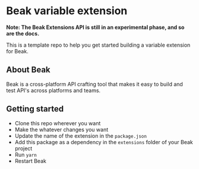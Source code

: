 # Beak variable extension

**Note: The Beak Extensions API is still in an experimental phase, and so are the docs.**

This is a template repo to help you get started building a variable extension for Beak.

## About Beak

Beak is a cross-platform API crafting tool that makes it easy to build and test API's across platforms and teams.

## Getting started

- Clone this repo wherever you want
- Make the whatever changes you want
- Update the name of the extension in the `package.json`
- Add this package as a dependency in the `extensions` folder of your Beak project
- Run `yarn`
- Restart Beak
